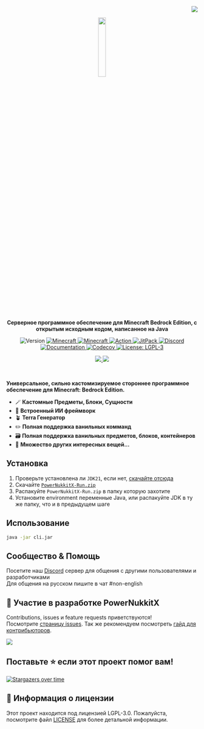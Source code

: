 <p align="right">
<img src="https://raw.githubusercontent.com/PowerNukkitX/PowerNukkitX/master/.github/img/lang/ru.svg">
</p>

<p align="center">
    <a href="https://powernukkitx.com">
      <img src="https://www.powernukkitx.com/assets/image/PNX_LOGO_sm.png" width=20%>
    </a>
    <p align="center">
        <strong>
            Серверное программное обеспечение для Minecraft Bedrock Edition, с открытым исходным кодом, написанное на Java
        </strong>
    </p>
</p>

<p align="center">
   <img alt="Version" src="https://img.shields.io/badge/version-2.0.0-blue.svg?cacheSeconds=2592000" />
   <a href="https://feedback.minecraft.net/hc/en-us/articles/26247797084173--Minecraft-1-21-1-Bedrock">
      <img alt="Minecraft" src="https://img.shields.io/badge/minecraft-v1.21.20%20(Bedrock)-56383E" />
   </a>
   <a href="https://github.com/Mojang/bedrock-protocol-docs">
      <img alt="Minecraft" src="https://img.shields.io/badge/protocol-712-blue" />
   </a>
   <a href="https://github.com/PowerNukkitX/PowerNukkitX/actions?query=branch%3Amaster+is%3Asuccess" target="_blank">
      <img alt="Action" src="https://github.com/PowerNukkitX/PowerNukkitX/actions/workflows/pnx.yml/badge.svg?branch=master" />
   </a>
   <a href="https://jitpack.io/#PowerNukkitX/PowerNukkitX" target="_blank">
      <img alt="JitPack" src="https://jitpack.io/v/PowerNukkitX/PowerNukkitX.svg" />
   </a>
   <a href="https://discord.com/invite/XXus4FB6qf">
      <img alt="Discord" src="https://img.shields.io/discord/944227466912870410?label=discord&color=7289DA&logo=discord" />
   </a>
   <a href="https://docs.powernukkitx.com" target="_blank">
      <img alt="Documentation" src="https://img.shields.io/badge/documentation-yes-brightgreen.svg" />
   </a>
   <a href="https://codecov.io/github/PowerNukkitX/PowerNukkitX" > 
      <img alt="Codecov" src="https://codecov.io/github/PowerNukkitX/PowerNukkitX/graph/badge.svg?token=84HDP13KC3"/> 
   </a>
   <a href="https://www.gnu.org/licenses/lgpl-3.0.html" target="_blank">
      <img alt="License: LGPL-3" src="https://img.shields.io/badge/License-LGPL--3-yellow.svg" />
   </a>
</p>

<p align="center">
    <a href="README.md">
        <img src="https://raw.githubusercontent.com/PowerNukkitX/PowerNukkitX/master/.github/img/lang/eng.svg">
    </a>
    <a href="README_FR.md">
        <img src="https://raw.githubusercontent.com/PowerNukkitX/PowerNukkitX/master/.github/img/lang/fr.svg">
    </a>
</p>

<br>

**Универсальное, сильно кастомизируемое стороннее программное обеспечение для Minecraft: Bedrock Edition.**
- 🪄 **Кастомные Предметы, Блоки, Сущности**
- 🤖 **Встроенный ИИ фреймворк**
- 🪴 **Terra Генератор**
- ✏️ **Полная поддержка ванильных комманд**
- 🗃️ **Полная поддержка ванильных предметов, блоков, контейнеров**
- 🗿 **Множество других интересных вещей...**

## Установка

1. Проверьте установлена ли `JDK21`, если нет, [скачайте отсюда](https://www.graalvm.org/downloads)
2. Скачайте [`PowerNukkitX-Run.zip`](https://github.com/PowerNukkitX/PowerNukkitX/releases/download/nightly-build/powernukkitx-run.zip)
3. Распакуйте `PowerNukkitX-Run.zip` в папку которую захотите
4. Установите environment переменные Java, или распакуйте JDK в ту же папку, что и в предыдущем шаге

## Использование

```sh
java -jar cli.jar
```

## Сообщество & Помощь
Посетите наш [Discord](https://discord.gg/apwd7uauZg) сервер для общения с другими пользователями и разработчиками  
Для общения на русском пишите в чат #non-english



## 🤝 Участие в разработке PowerNukkitX

Contributions, issues и feature requests приветствуются!<br />Посмотрите [страницу issues](https://github.com/PowerNukkitX/PowerNukkitX/issues). Так же рекомендуем посмотреть [гайд для контрибьюторов](.github/CONTRIBUTING.md).

<a href="https://github.com/PowerNukkitX/PowerNukkitX/graphs/contributors">
  <img src="https://contrib.rocks/image?repo=PowerNukkitX/PowerNukkitX" />
</a>

## Поставьте ⭐️ если этот проект помог вам!

[![Stargazers over time](https://starchart.cc/PowerNukkitX/PowerNukkitX.svg?variant=adaptive)]()

## 📝 Информация о лицензии

Этот проект находится под лицензией LGPL-3.0. Пожалуйста, посмотрите файл [LICENSE](/LICENSE) для более детальной информации.
